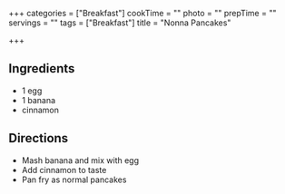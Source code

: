 +++
categories = ["Breakfast"]
cookTime = ""
photo = ""
prepTime = ""
servings = ""
tags = ["Breakfast"]
title = "Nonna Pancakes"

+++
## Ingredients

* 1 egg
* 1 banana
* cinnamon

## Directions

* Mash banana and mix with egg
* Add cinnamon to taste
* Pan fry as normal pancakes